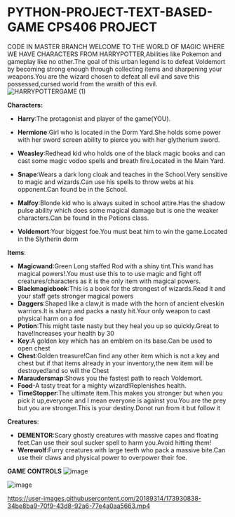 # PYTHON-PROJECT-TEXT-BASED-GAME CPS406 PROJECT

CODE IN MASTER BRANCH
WELCOME TO THE WORLD OF MAGIC WHERE WE HAVE CHARACTERS FROM HARRYPOTTER,Abilities like Pokemon and gameplay like no other.The goal of this urban legend is to defeat Voldemort
by becoming strong enough through collecting items and sharpening your weapons.You are the wizard chosen to defeat all evil and save this possessed,cursed world from the wraith of this evil.
![HARRYPOTTERGAME (1)](https://user-images.githubusercontent.com/20189314/173197699-bbab62d6-bf9a-4b9a-a9d3-0a04175a8262.jpg)

**Characters:**

- **Harry**:The protagonist and player of the game(YOU).

- **Hermione**:Girl who is located in the Dorm Yard.She holds some power with her sword screen ability to pierce you with her glytherium sword.

- **Weasley**:Redhead kid who holds one of the  black magic books and can cast some magic vodoo spells and breath fire.Located in the Main Yard.

- **Snape**:Wears a dark long cloak and teaches in the School.Very sensitive to magic and wizards.Can use his spells to throw webs at his opponent.Can found be in the School.

- **Malfoy**:Blonde kid who is always suited in school attire.Has the shadow pulse ability which does some magical damage but is one the weaker characters.Can be found in the Potions class.

- **Voldemort**:Your biggest foe.You must beat him to win the game.Located in the Slytherin dorm

**Items**:
- **Magicwand**:Green Long staffed Rod with a shiny tint.This wand has magical powers!.You must use this to to use magic and fight off creatures/characters as it is the only item with magical powers.
- **Blackmagicbook**:This is a book for the strongest of wizards.Read it and your staff gets stronger magical powers
- **Daggers**:Shaped like a claw,it is made with the horn of ancient elveskin warriors.It is sharp and packs a nasty hit.Your only weapon to cast physical harm on a foe
- **Potion**:This might taste nasty but they heal you up so quickly.Great to have!Increases your health by 30
- **Key**:A golden key which has an emblem on its base.Can be used to open chest
- **Chest**:Golden treasure!Can find any other item which is not a key and chest but if that items already in your inventory,the new item will be destroyed!and so will the Chest
- **Maraudersmap**:Shows you the fastest path to reach Voldemort.
- **Food**-A tasty treat for a mighty wizard!Replenishes health.
- **TimeStopper**:The ultimate item.This makes you stronger but when you pick it up,everyone and I mean everyone is against you.You are the prey but you are stronger.This is your destiny.Donot run from it but follow it

**Creatures**:
- **DEMENTOR**:Scary ghostly creatures with massive capes and floating feet.Can use their soul sucker spell to harm you.Avoid hitting them!
- **Werewolf**:Furry creatures with large teeth who pack a massive bite.Can use their claws and physical power to overpower their foe.



**GAME CONTROLS**
![image](https://user-images.githubusercontent.com/20189314/174436180-d59e079f-311b-451e-acfc-ac5f2e6fc853.png)

![image](https://user-images.githubusercontent.com/20189314/174437518-3c810c9f-6850-49cb-a33f-703721f54bae.png)


https://user-images.githubusercontent.com/20189314/173930838-34be8ba9-70f9-43d8-92a6-77e4a0aa5663.mp4




